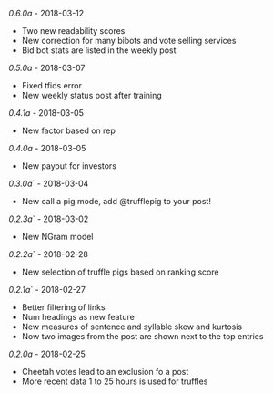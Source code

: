 *0.6.0a* - 2018-03-12

* Two new readability scores
* New correction for many bibots and vote selling services
* Bid bot stats are listed in the weekly post

*0.5.0a* - 2018-03-07

* Fixed tfids error
* New weekly status post after training

*0.4.1a* - 2018-03-05

* New factor based on rep

*0.4.0a* - 2018-03-05

* New payout for investors

*0.3.0a*` - 2018-03-04

* New call a pig mode, add @trufflepig to your post!

*0.2.3a*` - 2018-03-02

* New NGram model

*0.2.2a*` - 2018-02-28

* New selection of truffle pigs based on ranking score

*0.2.1a*` - 2018-02-27

* Better filtering of links
* Num headings as new feature
* New measures of sentence and syllable skew and kurtosis
* Now two images from the post are shown next to the top entries

*0.2.0a* - 2018-02-25

* Cheetah votes lead to an exclusion fo a post
* More recent data 1 to 25 hours is used for truffles
